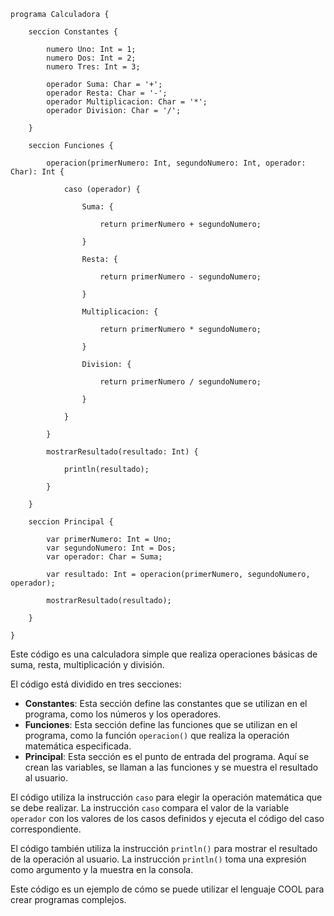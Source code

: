 ```cool
programa Calculadora {

    seccion Constantes {

        numero Uno: Int = 1;
        numero Dos: Int = 2;
        numero Tres: Int = 3;

        operador Suma: Char = '+';
        operador Resta: Char = '-';
        operador Multiplicacion: Char = '*';
        operador Division: Char = '/';

    }

    seccion Funciones {

        operacion(primerNumero: Int, segundoNumero: Int, operador: Char): Int {

            caso (operador) {

                Suma: {

                    return primerNumero + segundoNumero;

                }

                Resta: {

                    return primerNumero - segundoNumero;

                }

                Multiplicacion: {

                    return primerNumero * segundoNumero;

                }

                Division: {

                    return primerNumero / segundoNumero;

                }

            }

        }

        mostrarResultado(resultado: Int) {

            println(resultado);

        }

    }

    seccion Principal {

        var primerNumero: Int = Uno;
        var segundoNumero: Int = Dos;
        var operador: Char = Suma;

        var resultado: Int = operacion(primerNumero, segundoNumero, operador);

        mostrarResultado(resultado);

    }

}
```

Este código es una calculadora simple que realiza operaciones básicas de suma, resta, multiplicación y división.

El código está dividido en tres secciones:

* **Constantes**: Esta sección define las constantes que se utilizan en el programa, como los números y los operadores.
* **Funciones**: Esta sección define las funciones que se utilizan en el programa, como la función `operacion()` que realiza la operación matemática especificada.
* **Principal**: Esta sección es el punto de entrada del programa. Aquí se crean las variables, se llaman a las funciones y se muestra el resultado al usuario.

El código utiliza la instrucción `caso` para elegir la operación matemática que se debe realizar. La instrucción `caso` compara el valor de la variable `operador` con los valores de los casos definidos y ejecuta el código del caso correspondiente.

El código también utiliza la instrucción `println()` para mostrar el resultado de la operación al usuario. La instrucción `println()` toma una expresión como argumento y la muestra en la consola.

Este código es un ejemplo de cómo se puede utilizar el lenguaje COOL para crear programas complejos.